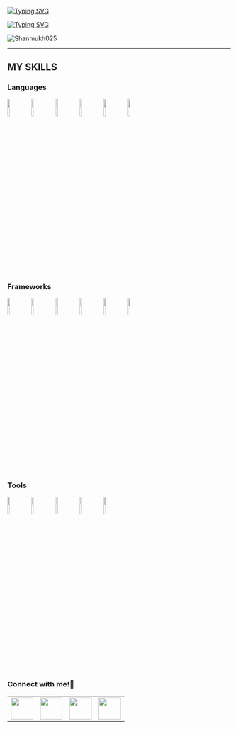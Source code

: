 <a href="http://shanmukhanaparthi.pythonanywhere.com/" target="_blank"><img src="https://readme-typing-svg.herokuapp.com?font=IBM+Plex+Mono&weight=500&size=35&duration=2000&center=true&vCenter=true&multiline=true&repeat=false&random=false&width=1000&height=120&lines=<Heyy+There!;This+is+SHANMUKH./>" alt="Typing SVG" /></a>

<a href="http://shanmukhanaparthi.pythonanywhere.com/" target="_blank"><img src="https://readme-typing-svg.herokuapp.com?font=Fira+Code&duration=010&pause=10000000000000000000&color=F76011&center=true&vCenter=true&random=false&width=1000&lines=My+Portfolio%3A+http%3A%2F%2Fshanmukhanaparthi.pythonanywhere.com%2F" alt="Typing SVG" /></a>

<p align="left"> <img src="https://komarev.com/ghpvc/?username=Shanmukh025&label=Profile%20views&color=0e75b6&style=flat" alt="Shanmukh025" /> </p>


---

## MY SKILLS
### Languages
<code><img width="10%" src="https://www.vectorlogo.zone/logos/java/java-ar21.svg"></code>
<code><img width="10%" src="https://www.vectorlogo.zone/logos/python/python-ar21.svg"></code>
<code><img width="10%" src="https://www.vectorlogo.zone/logos/javascript/javascript-ar21.svg"></code>
<code><img width="10%" src="https://www.vectorlogo.zone/logos/w3_html5/w3_html5-ar21.svg"></code>
<code><img width="10%" src="https://www.vectorlogo.zone/logos/w3_css/w3_css-ar21.svg"></code>
<code><img width="10%" src="https://www.vectorlogo.zone/logos/kotlinlang/kotlinlang-ar21.svg"></code>
<br>
### Frameworks
<code><img width="10%" src="https://www.vectorlogo.zone/logos/djangoproject/djangoproject-ar21.svg"></code>
<code><img width="10%" src="https://www.vectorlogo.zone/logos/reactjs/reactjs-ar21.svg"></code>
<code><img width="10%" src="https://www.vectorlogo.zone/logos/nodejs/nodejs-ar21.svg"></code>
<code><img width="10%" src="https://www.vectorlogo.zone/logos/expressjs/expressjs-ar21.svg"></code>
<code><img width="10%" src="https://www.vectorlogo.zone/logos/springio/springio-ar21.svg"></code>
<code><img width="10%" src="https://www.vectorlogo.zone/logos/hibernate/hibernate-ar21.svg"></code>

### Tools
<code><img width="10%" src="https://www.vectorlogo.zone/logos/github/github-ar21.svg"></code>
<code><img width="10%" src="https://www.vectorlogo.zone/logos/mongodb/mongodb-ar21.svg"></code>
<code><img width="10%" src="https://www.vectorlogo.zone/logos/mysql/mysql-ar21.svg"></code>
<code><img width="10%" src="https://www.vectorlogo.zone/logos/google_cloud/google_cloud-ar21.svg"></code>
<code><img width="10%" src="https://www.vectorlogo.zone/logos/getpostman/getpostman-ar21.svg"></code>
<a name="connect-with-me"></a>
### Connect with me!🤳
<table>
    <tbody>
        <tr>
            <td><a href="https://www.linkedin.com/in/shanmukh-anaparthi/ target="_blank"">
            <img height="50" src="https://www.vectorlogo.zone/logos/linkedin/linkedin-ar21.svg"/>
            </a></td>
            <td><a href="mailto:shanmukh2564@gmail.com target="_blank"">
            <img height="50" src="https://www.vectorlogo.zone/logos/gmail/gmail-ar21.svg"/>
            </a></td>
            <td><a href="https://t.me/shanmukh25 target="_blank"">
            <img height="50" src="https://www.vectorlogo.zone/logos/telegram/telegram-ar21.svg"/>
            </a></td>
            <td><a href="https://wa.me/+919490804533 target="_blank"">
            <img height="50" src="https://www.vectorlogo.zone/logos/whatsapp/whatsapp-ar21.svg"/>
            </a></td>
        </tr>
    </tbody>
</table>
